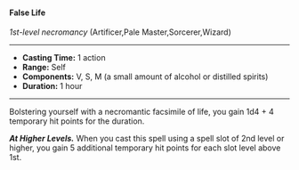 #### False Life
*1st-level necromancy* (Artificer,Pale Master,Sorcerer,Wizard)
___
- **Casting Time:** 1 action
- **Range:** Self
- **Components:** V, S, M (a small amount of alcohol or distilled spirits)
- **Duration:** 1 hour
---
Bolstering yourself with a necromantic facsimile of life, you gain 1d4 + 4 temporary hit points for the duration.

***At Higher Levels.*** When you cast this spell using a spell slot of 2nd level or higher, you gain 5 additional temporary hit points for each slot level above 1st.